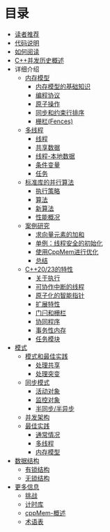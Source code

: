 # 目录

* [读者推荐](content/Reader-Testimonials.md)
* [代码说明](content/Source-Code.md)
* [如何阅读](content/How-you-should-read-the-book.md)
* [C++并发历史概述](content/History-Quick-Overview.md)
* 详细介绍
  * [内存模型](content/The-Details/Memory-Model/1.0-chinese.md)
    * [内存模型的基础知识](content/The-Details/Memory-Model/1.1-chinese.md)
    * [编程协议](content/The-Details/Memory-Model/1.2-chinese.md)
    * [原子操作](content/The-Details/Memory-Model/1.3-chinese.md)
    * [同步和约束行排序](content/The-Details/Memory-Model/1.4-chinese.md)
    * [栅栏(Fences)](content/The-Details/Memory-Model/1.5-chinese.md)
  * [多线程]()
    * [线程]()
    * [共享数据]()
    * [线程-本地数据]()
    * [条件变量]()
    * [任务]()
  * [标准库的并行算法]()
    * [执行策略]()
    * [算法]()
    * [新算法]()
    * [性能概况]()
  * [案例研究]()
    * [求向量元素的加和]()
    * [单例：线程安全的初始化]()
    * [使用CppMem进行优化]()
    * [总结]()
  * [C++20/23的特性]()
    * [关于执行]()
    * [可协作中断的线程]()
    * [原子化的智能指针]()
    * [扩展特性]()
    * [门闩和栅栏]()
    * [协同程序]()
    * [事务性内存]()
    * [任务模块]()
* [模式](content/Patterns/2.0-chinese.md)
  * [模式和最佳实践]()
    * [处理共享]()
    * [处理突变]()
  * [同步模式]()
    * [活动对象]()
    * [监控对象]()
    * [半同步/半异步]()
  * [并发架构]()
  * [最佳实践]()
    * [通常情况]()
    * [多线程]()
    * [内存模型]()
* [数据结构](content/Data-Structures/3.0-chinese.md)
  * [有锁结构]()
  * [无锁结构]()
* [更多信息](content/Further-Information/4.0-chinese.md)
  * [挑战]()
  * [计时库]()
  * [cppMem-概述]()
  * [术语表]()

